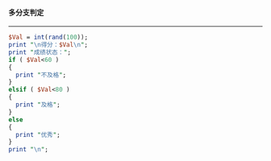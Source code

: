 #### 多分支判定
------
```perl
$Val = int(rand(100));
print "\n得分：$Val\n";
print "成绩状态：";
if ( $Val<60 )
{
  print "不及格";
}
elsif ( $Val<80 )
{
  print "及格";
}
else
{
  print "优秀";
}
print "\n";
```
